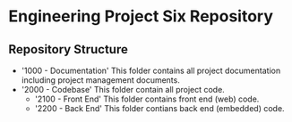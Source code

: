 Engineering Project Six Repository
==================================

Repository Structure
--------------------

- '1000 - Documentation' This folder contains all project documentation including project management documents.
- '2000 - Codebase' This folder contain all project code.
    - '2100 - Front End' This folder contains front end (web) code.
    - '2200 - Back End' This folder contians back end (embedded) code.


